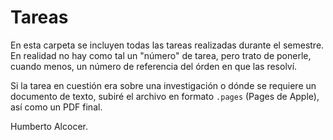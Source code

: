 # Tareas

En esta carpeta se incluyen todas las tareas realizadas durante el semestre.
En realidad no hay como tal un "número" de tarea, pero trato de ponerle, cuando
menos, un número de referencia del órden en que las resolví.

Si la tarea en cuestión era sobre una investigación o dónde se requiere un 
documento de texto, subiré el archivo en formato `.pages` (Pages de Apple), así
como un PDF final.

Humberto Alcocer.

